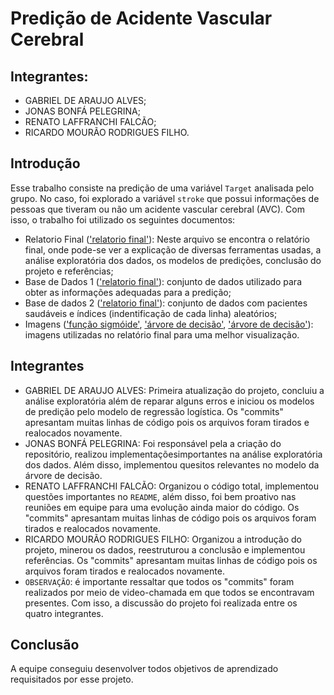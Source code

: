 # Predição de Acidente Vascular Cerebral 

## Integrantes: 

- GABRIEL DE ARAUJO ALVES;
- JONAS BONFÁ PELEGRINA;
- RENATO LAFFRANCHI FALCÃO;
- RICARDO MOURÃO RODRIGUES FILHO.

## Introdução

Esse trabalho consiste na predição de uma variável `Target` analisada pelo grupo. No caso, foi explorado a variável `stroke` que possui informações de pessoas que tiveram ou não um acidente vascular cerebral (AVC). Com isso, o trabalho foi utilizado os seguintes documentos:

- Relatorio Final (['relatorio final'](Relatorio_Final.ipynb)): Neste arquivo se encontra o relatório final, onde pode-se ver a explicação de diversas ferramentas usadas, a análise exploratória dos dados, os modelos de predições, conclusão do projeto e referências;
- Base de Dados 1 (['relatorio final'](healthcare-dataset-stroke-data.csv)): conjunto de dados utilizado para obter as informações adequadas para a predição;
- Base de dados 2 (['relatorio final'](embaralhado.csv)): conjunto de dados com pacientes saudáveis e índices (indentificação de cada linha) aleatórios;
- Imagens (['função sigmóide'](img1.png), ['árvore de decisão'](img2.png), ['árvore de decisão'](img3.png)): imagens utilizadas no relatório final para uma melhor visualização.

## Integrantes

- GABRIEL DE ARAUJO ALVES: Primeira atualização do projeto, concluiu a análise exploratória além de reparar alguns erros e iniciou os modelos de predição pelo modelo de regressão logística. Os "commits" apresantam muitas linhas de código pois os arquivos foram tirados e realocados novamente.
- JONAS BONFÁ PELEGRINA: Foi responsável pela a criação do repositório, realizou implementaçõesimportantes na análise exploratória dos dados. Além disso, implementou quesitos relevantes no modelo da árvore de decisão. 
- RENATO LAFFRANCHI FALCÃO: Organizou o código total, implementou questões importantes no `README`, além disso, foi bem proativo nas reuniões em equipe para uma evolução ainda maior do código. Os "commits" apresantam muitas linhas de código pois os arquivos foram tirados e realocados novamente.
- RICARDO MOURÃO RODRIGUES FILHO: Organizou a introdução do projeto, minerou os dados, reestruturou a conclusão e implementou referências. Os "commits" apresantam muitas linhas de código pois os arquivos foram tirados e realocados novamente.
- `OBSERVAÇÃO`: é importante ressaltar que todos os "commits" foram realizados por meio de video-chamada em que todos se encontravam presentes. Com isso, a discussão do projeto foi realizada entre os quatro integrantes.

## Conclusão

A equipe conseguiu desenvolver todos objetivos de aprendizado requisitados por esse projeto.